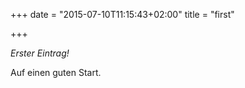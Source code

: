 +++
date = "2015-07-10T11:15:43+02:00"
title = "first"

+++

*Erster Eintrag!* 

Auf einen guten Start.
